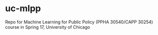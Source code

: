 # uc-mlpp
Repo for Machine Learning for Public Policy (PPHA 30540/CAPP 30254) course in Spring 17, University of Chicago
